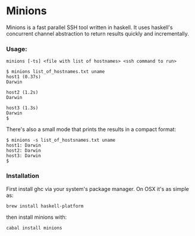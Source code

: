 # Minions

Minions is a fast parallel SSH tool written in haskell. It uses haskell's
concurrent channel abstraction to return results quickly and incrementally.

### Usage:

```minions [-ts] <file with list of hostnames> <ssh command to run>```

```
$ minions list_of_hostnames.txt uname
host1 (0.37s)
Darwin

host2 (1.2s)
Darwin

host3 (1.3s)
Darwin
$
```

There's also a small mode that prints the results in a compact format:

```
$ minions -s list_of_hostsnames.txt uname
host1: Darwin
host2: Darwin
host3: Darwin
$
```

### Installation

First install ghc via your system's package manager. On OSX it's as simple as:

```brew install haskell-platform```

then install minions with:

```cabal install minions```
